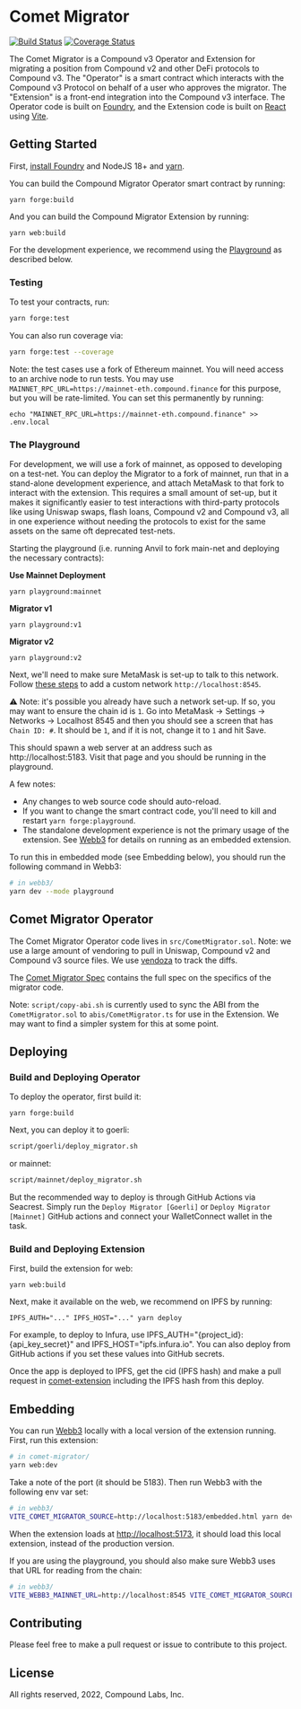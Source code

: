 
# Comet Migrator
[![Build Status](https://github.com/compound-finance/comet-migrator/workflows/Forge%20Test/badge.svg)](https://github.com/compound-finance/comet-migrator/actions?query=workflow%3A%22Forge+Test%22) [![Coverage Status](https://coveralls.io/repos/github/compound-finance/comet-migrator/badge.svg?t=TH4hUm)](https://coveralls.io/github/compound-finance/comet-migrator)

The Comet Migrator is a Compound v3 Operator and Extension for migrating a position from Compound v2 and other DeFi protocols to Compound v3. The "Operator" is a smart contract which interacts with the Compound v3 Protocol on behalf of a user who approves the migrator. The "Extension" is a front-end integration into the Compound v3 interface. The Operator code is built on [Foundry](https://book.getfoundry.sh/), and the Extension code is built on [React](https://reactjs.org/) using [Vite](https://vitejs.dev/).

## Getting Started

First, [install Foundry](https://book.getfoundry.sh/getting-started/installation) and NodeJS 18+ and [yarn](https://yarnpkg.com/). 

You can build the Compound Migrator Operator smart contract by running:

```
yarn forge:build
```

And you can build the Compound Migrator Extension by running:

```
yarn web:build
```

For the development experience, we recommend using the [Playground](#The-Playground) as described below.

### Testing

To test your contracts, run:

```sh
yarn forge:test
```

You can also run coverage via:

```sh
yarn forge:test --coverage
```

Note: the test cases use a fork of Ethereum mainnet. You will need access to an archive node to run tests. You may use `MAINNET_RPC_URL=https://mainnet-eth.compound.finance` for this purpose, but you will be rate-limited. You can set this permanently by running:

```
echo "MAINNET_RPC_URL=https://mainnet-eth.compound.finance" >> .env.local
```

### The Playground

For development, we will use a fork of mainnet, as opposed to developing on a test-net. You can deploy the Migrator to a fork of mainnet, run that in a stand-alone development experience, and attach MetaMask to that fork to interact with the extension. This requires a small amount of set-up, but it makes it significantly easier to test interactions with third-party protocols like using Uniswap swaps, flash loans, Compound v2 and Compound v3, all in one experience without needing the protocols to exist for the same assets on the same oft deprecated test-nets.

Starting the playground (i.e. running Anvil to fork main-net and deploying the necessary contracts):

**Use Mainnet Deployment**

```
yarn playground:mainnet
```

**Migrator v1**

```
yarn playground:v1
```

**Migrator v2**

```
yarn playground:v2
```

Next, we'll need to make sure MetaMask is set-up to talk to this network. Follow [these steps](https://metamask.zendesk.com/hc/en-us/articles/360043227612-How-to-add-a-custom-network-RPC) to add a custom network `http://localhost:8545`.

⚠️ Note: it's possible you already have such a network set-up. If so, you may want to ensure the chain id is `1`. Go into MetaMask -> Settings -> Networks -> Localhost 8545 and then you should see a screen that has `Chain ID: #`. It should be `1`, and if it is not, change it to `1` and hit Save.

This should spawn a web server at an address such as http://localhost:5183. Visit that page and you should be running in the playground.

A few notes:

 * Any changes to web source code should auto-reload.
 * If you want to change the smart contract code, you'll need to kill and restart `yarn forge:playground`.
 * The standalone development experience is not the primary usage of the extension. See [Webb3](https://github.com/compound-finance/webb3) for details on running as an embedded extension.

To run this in embedded mode (see Embedding below), you should run the following command in Webb3:

```sh
# in webb3/
yarn dev --mode playground
```

## Comet Migrator Operator

The Comet Migrator Operator code lives in `src/CometMigrator.sol`. Note: we use a large amount of vendoring to pull in Uniswap, Compound v2 and Compound v3 source files. We use [vendoza](https://github.com/hayesgm/vendoza) to track the diffs.

The [Comet Migrator Spec](./SPEC.md) contains the full spec on the specifics of the migrator code.

Note: `script/copy-abi.sh` is currently used to sync the ABI from the `CometMigrator.sol` to `abis/CometMigrator.ts` for use in the Extension. We may want to find a simpler system for this at some point.

## Deploying

### Build and Deploying Operator

To deploy the operator, first build it:

```
yarn forge:build
```

Next, you can deploy it to goerli:

```sh
script/goerli/deploy_migrator.sh
```

or mainnet:

```sh
script/mainnet/deploy_migrator.sh
```

But the recommended way to deploy is through GitHub Actions via Seacrest. Simply run the `Deploy Migrator [Goerli]` or `Deploy Migrator [Mainnet]` GitHub actions and connect your WalletConnect wallet in the task.

### Build and Deploying Extension

First, build the extension for web:

```
yarn web:build
```

Next, make it available on the web, we recommend on IPFS by running:

```
IPFS_AUTH="..." IPFS_HOST="..." yarn deploy
```

For example, to deploy to Infura, use IPFS_AUTH="{project_id}:{api_key_secret}" and IPFS_HOST="ipfs.infura.io". You can also deploy from GitHub actions if you set these values into GitHub secrets.

Once the app is deployed to IPFS, get the cid (IPFS hash) and make a pull request in [comet-extension](https://github.com/compound-finance/comet-extension) including the IPFS hash from this deploy.

## Embedding

You can run [Webb3](https://github.com/compound-finance/webb3) locally with a local version of the extension running. First, run this extension:

```sh
# in comet-migrator/
yarn web:dev
```

Take a note of the port (it should be 5183). Then run Webb3 with the following env var set:

```sh
# in webb3/
VITE_COMET_MIGRATOR_SOURCE=http://localhost:5183/embedded.html yarn dev
```

When the extension loads at [http://localhost:5173](http://localhost:5173), it should load this local extension, instead of the production version.

If you are using the playground, you should also make sure Webb3 uses that URL for reading from the chain:

```sh
# in webb3/
VITE_WEBB3_MAINNET_URL=http://localhost:8545 VITE_COMET_MIGRATOR_SOURCE=http://localhost:5183/embedded.html yarn dev
```

## Contributing

Please feel free to make a pull request or issue to contribute to this project.

## License

All rights reserved, 2022, Compound Labs, Inc.
